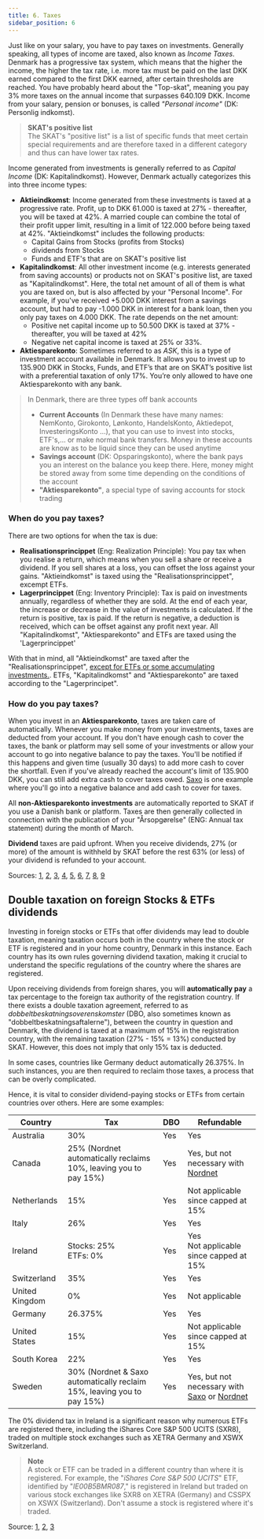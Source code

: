 ```yaml
---
title: 6. Taxes
sidebar_position: 6
---
```


Just like on your salary, you have to pay taxes on investments. Generally speaking, all types of income are taxed, also known as _Income Taxes_. Denmark has a progressive tax system, which means that the higher the income, the higher the tax rate, i.e. more tax must be paid on the last DKK earned compared to the first DKK earned, after certain thresholds are reached. You have probably heard about the "Top-skat", meaning you pay 3% more taxes on the annual income that surpasses 640.109 DKK. Income from your salary, pension or bonuses, is called _"Personal income"_ (DK: Personlig indkomst).

> **SKAT's positive list**  
> The SKAT's "positive list" is a list of specific funds that meet certain special requirements and are therefore taxed in a different category and thus can have lower tax rates.

Income generated from investments is generally referred to as _Capital Income_ (DK: Kapitalindkomst). However, Denmark actually categorizes this into three income types:
- **Aktieindkomst**: Income generated from these investments is taxed at a progressive rate. Profit, up to DKK 61.000 is taxed at 27% - thereafter, you will be taxed at 42%. A married couple can combine the total of their profit upper limit, resulting in a limit of 122.000 before being taxed at 42%. "Aktieindkomst" includes the following products:
    - Capital Gains from Stocks (profits from Stocks)
    - dividends from Stocks
    - Funds and ETF's that are on SKAT's positive list 
- **Kapitalindkomst**: All other investment income (e.g. interests generated from saving accounts) or products not on SKAT's positive list, are taxed as "Kapitalindkomst". Here, the total net amount of all of them is what you are taxed on, but is also affected by your "Personal Income". For example, if you've received +5.000 DKK interest from a savings account, but had to pay -1.000 DKK in interest for a bank loan, then you only pay taxes on 4.000 DKK. The rate depends on the net amount:
    - Positive net capital income up to 50.500 DKK is taxed at 37% - thereafter, you will be taxed at 42%
    - Negative net capital income is taxed at 25% or 33%.
- **Aktiesparekonto**: Sometimes referred to as _ASK_, this is a type of investment account available in Denmark. It allows you to invest up to 135.900 DKK in Stocks, Funds, and ETF’s that are on SKAT’s positive list with a preferential taxation of only 17%. You’re only allowed to have one Aktiesparekonto with any bank.

> In Denmark, there are three types off bank accounts    
> - **Current Accounts** (In Denmark these have many names: NemKonto, Girokonto, Lønkonto, HandelsKonto, Aktiedepot, InvesteringsKonto ...), that you can use to invest into stocks, ETF's,... or make normal bank transfers. Money in these accounts are know as to be liquid since they can be used anytime
> - **Savings account** (DK: Opsparingskonto), where the bank pays you an interest on the balance you keep there. Here, money might be stored away from some time depending on the conditions of the account
> - **"Aktiesparekonto"**, a special type of saving accounts for stock trading

### When do you pay taxes?
There are two options for when the tax is due:
- **Realisationsprincippet** (Eng: Realization Principle): You pay tax when you realise a return, which means when you sell a share or receive a dividend. If you sell shares at a loss, you can offset the loss against your gains. "Aktieindkomst" is taxed using the "Realisationsprincippet", excempt ETFs.
- **Lagerprincippet** (Eng: Inventory Principle): Tax is paid on investments annually, regardless of whether they are sold. At the end of each year, the increase or decrease in the value of investments is calculated. If the return is positive, tax is paid. If the return is negative, a deduction is received, which can be offset against any profit next year. All "Kapitalindkomst", "Aktiesparekonto" and ETFs are taxed using the 'Lagerprincippet'

With that in mind, all "Aktieindkomst" are taxed after the "Realisationsprincippet", [except for ETFs or some accumulating investments.](https://sparindex.dk/hvordan-er-det-nu-lige-med-skat-paa-investering/). ETFs, "Kapitalindkomst" and "Aktiesparekonto" are taxed according to the "Lagerprincipet".

### How do you pay taxes?
When you invest in an **Aktiesparekonto**, taxes are taken care of automatically. Whenever you make money from your investments, taxes are deducted from your account. If you don't have enough cash to cover the taxes, the bank or platform may sell some of your investments or allow your account to go into negative balance to pay the taxes. You'll be notified if this happens and given time (usually 30 days) to add more cash to cover the shortfall. Even if you've already reached the account's limit of 135.900 DKK, you can still add extra cash to cover taxes owed. [Saxo](https://www.home.saxo) is one example where you'll go into a negative balance and add cash to cover for taxes.

All **non-Aktiesparekonto investments** are automatically reported to SKAT if you use a Danish bank or platform. Taxes are then generally collected in connection with the publication of your "Årsopgørelse" (ENG: Annual tax statement) during the month of March.

**Dividend** taxes are paid upfront. When you receive dividends, 27% (or more) of the amount is withheld by SKAT before the rest 63% (or less) of your dividend is refunded to your account.

Sources: [1](https://www.nordnet.dk/dk/kundskab/academy/forste-investering/start-her/beskatning-af-investering), [2](https://www.femaleinvest.com/investeringsordbog/kapitalindkomst), [3](https://majinvest.dk/invester-med-maj-invest/fri-opsparing/skatteregler/#Kapitalindkomst), [4](https://debtia.dk/ordbog/kapitalindkomst/), [5](https://skats-positivliste.danielwinther.dk/), [6](https://www.skatteinform.dk/dk/graenser-og-satser/graenser-og-satser/kapitalindkomst/), [7](https://jyskeinvest.dk/skat/ordforklaringer), [8](https://www.nordea.dk/privat/produkter/investering/aktiesparekonto.html), [9](https://www.nykredit.dk/dit-liv/formue/nyheder/2022/02/undga-at-din-aktiesparekonto-bliver-udhulet/)

## Double taxation on foreign Stocks & ETFs dividends
Investing in foreign stocks or ETFs that offer dividends may lead to double taxation, meaning taxation occurs both in the country where the stock or ETF is registered and in your home country, Denmark in this instance. Each country has its own rules governing dividend taxation, making it crucial to understand the specific regulations of the country where the shares are registered.

Upon receiving dividends from foreign shares, you will **automatically pay** a tax percentage to the foreign tax authority of the registration country. If there exists a double taxation agreement, referred to as _dobbeltbeskatningsoverenskomster_ (DBO, also sometimes known as "dobbeltbeskatningsaftalerne"), between the country in question and Denmark, the dividend is taxed at a maximum of 15% in the registration country, with the remaining taxation (27% - 15% = 13%) conducted by SKAT. However, this does not imply that only 15% tax is deducted.

In some cases, countries like Germany deduct automatically 26.375%. In such instances, you are then required to reclaim those taxes, a process that can be overly complicated.

Hence, it is vital to consider dividend-paying stocks or ETFs from certain countries over others. Here are some examples:

| **Country**    | **Tax**                                                                | **DBO** | **Refundable**                                                                                                                                                                                                     |
| -------------- | ---------------------------------------------------------------------- | ------- | ------------------------------------------------------------------------------------------------------------------------------------------------------------------------------------------------------------------ |
| Australia      | 30%                                                                    | Yes     | Yes                                                                                                                                                                                                                |
| Canada         | 25% (Nordnet automatically reclaims 10%, leaving you to pay 15%)       | Yes     | Yes, but not necessary with [Nordnet](https://www.nordnet.dk/faq/4397-beskatning-af-udenlandsk-udbytte)                                                                                                            |
| Netherlands    | 15%                                                                    | Yes     | Not applicable since capped at 15%                                                                                                                                                                                 |
| Italy          | 26%                                                                    | Yes     | Yes                                                                                                                                                                                                                |
| Ireland        | Stocks: 25%<div>ETFs: 0%</div>                                         | Yes     | Yes <div>Not applicable since capped at 15%</div>                                                                                                                                                                  |
| Switzerland    | 35%                                                                    | Yes     | Yes                                                                                                                                                                                                                |
| United Kingdom | 0%                                                                     | Yes     | Not applicable                                                                                                                                                                                                     |
| Germany        | 26.375%                                                                | Yes     | Yes                                                                                                                                                                                                                |
| United States  | 15%                                                                    | Yes     | Not applicable since capped at 15%                                                                                                                                                                                 |
| South Korea    | 22%                                                                    | Yes     | Yes                                                                                                                                                                                                                |
| Sweden         | 30% (Nordnet & Saxo automatically reclaim 15%, leaving you to pay 15%) | Yes     | Yes, but not necessary with [Saxo](https://www.help.saxo/hc/da/articles/360001253143-Hvordan-behandler-Saxo-Bank-udbyttebetalinger) or [Nordnet](https://www.nordnet.dk/faq/4397-beskatning-af-udenlandsk-udbytte) |


The 0% dividend tax in Ireland is a significant reason why numerous ETFs are registered there, including the iShares Core S&P 500 UCITS (SXR8), traded on multiple stock exchanges such as XETRA Germany and XSWX Switzerland.

> **Note**  
> A stock or ETF can be traded in a different country than where it is registered. For example, the "_iShares Core S&P 500 UCITS_" ETF, identified by "_IE00B5BMR087_," is registered in Ireland but traded on various stock exchanges like SXR8 on XETRA (Germany) and CSSPX on XSWX (Switzerland). Don't assume a stock is registered where it's traded.

Source: [1](https://ungmedpenge.dk/udenlandsk-udbytteskat/), [2](https://pengepugeren.dk/2018/07/udbytteskat-fra-udlandet-og-hvordan-man-faar-skat-retur/), [3](https://www.euroinvestor.dk/privatoekonomi/ejer-du-aktier-fra-en-af-disse-lande-saa-skal-du-vaere-saerligt)


